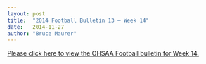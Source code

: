 ```yaml
---
layout: post
title:  "2014 Football Bulletin 13 – Week 14"
date:   2014-11-27
author: "Bruce Maurer"
---
```


[Please click here to view the OHSAA Football bulletin for Week 14.](https://storage.googleapis.com/ohsaa-websites/bulletins/2014/2014-Football-Bulletin-13-Week-14.pdf)
